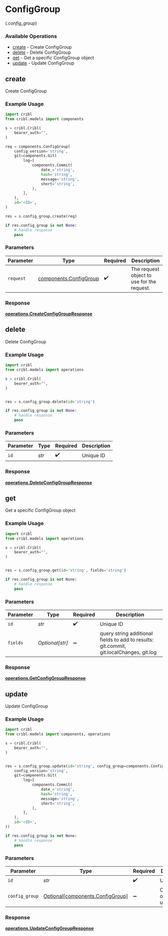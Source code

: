 # ConfigGroup
(*.config_group*)

### Available Operations

* [create](#create) - Create ConfigGroup
* [delete](#delete) - Delete ConfigGroup
* [get](#get) - Get a specific ConfigGroup object
* [update](#update) - Update ConfigGroup

## create

Create ConfigGroup

### Example Usage

```python
import cribl
from cribl.models import components

s = cribl.Cribl(
    bearer_auth="",
)

req = components.ConfigGroup(
    config_version='string',
    git=components.Git(
        log=[
            components.Commit(
                date_='string',
                hash='string',
                message='string',
                short='string',
            ),
        ],
    ),
    id='<ID>',
)

res = s.config_group.create(req)

if res.config_group is not None:
    # handle response
    pass
```

### Parameters

| Parameter                                                    | Type                                                         | Required                                                     | Description                                                  |
| ------------------------------------------------------------ | ------------------------------------------------------------ | ------------------------------------------------------------ | ------------------------------------------------------------ |
| `request`                                                    | [components.ConfigGroup](../../models/shared/configgroup.md) | :heavy_check_mark:                                           | The request object to use for the request.                   |


### Response

**[operations.CreateConfigGroupResponse](../../models/operations/createconfiggroupresponse.md)**


## delete

Delete ConfigGroup

### Example Usage

```python
import cribl
from cribl.models import operations

s = cribl.Cribl(
    bearer_auth="",
)


res = s.config_group.delete(id='string')

if res.config_group is not None:
    # handle response
    pass
```

### Parameters

| Parameter          | Type               | Required           | Description        |
| ------------------ | ------------------ | ------------------ | ------------------ |
| `id`               | *str*              | :heavy_check_mark: | Unique ID          |


### Response

**[operations.DeleteConfigGroupResponse](../../models/operations/deleteconfiggroupresponse.md)**


## get

Get a specific ConfigGroup object

### Example Usage

```python
import cribl
from cribl.models import operations

s = cribl.Cribl(
    bearer_auth="",
)


res = s.config_group.get(id='string', fields='string')

if res.config_group is not None:
    # handle response
    pass
```

### Parameters

| Parameter                                                                               | Type                                                                                    | Required                                                                                | Description                                                                             |
| --------------------------------------------------------------------------------------- | --------------------------------------------------------------------------------------- | --------------------------------------------------------------------------------------- | --------------------------------------------------------------------------------------- |
| `id`                                                                                    | *str*                                                                                   | :heavy_check_mark:                                                                      | Unique ID                                                                               |
| `fields`                                                                                | *Optional[str]*                                                                         | :heavy_minus_sign:                                                                      | query string additional fields to add to results: git.commit, git.localChanges, git.log |


### Response

**[operations.GetConfigGroupResponse](../../models/operations/getconfiggroupresponse.md)**


## update

Update ConfigGroup

### Example Usage

```python
import cribl
from cribl.models import components, operations

s = cribl.Cribl(
    bearer_auth="",
)


res = s.config_group.update(id='string', config_group=components.ConfigGroup(
    config_version='string',
    git=components.Git(
        log=[
            components.Commit(
                date_='string',
                hash='string',
                message='string',
                short='string',
            ),
        ],
    ),
    id='<ID>',
))

if res.config_group is not None:
    # handle response
    pass
```

### Parameters

| Parameter                                                              | Type                                                                   | Required                                                               | Description                                                            |
| ---------------------------------------------------------------------- | ---------------------------------------------------------------------- | ---------------------------------------------------------------------- | ---------------------------------------------------------------------- |
| `id`                                                                   | *str*                                                                  | :heavy_check_mark:                                                     | Unique ID                                                              |
| `config_group`                                                         | [Optional[components.ConfigGroup]](../../models/shared/configgroup.md) | :heavy_minus_sign:                                                     | ConfigGroup object to be updated                                       |


### Response

**[operations.UpdateConfigGroupResponse](../../models/operations/updateconfiggroupresponse.md)**

